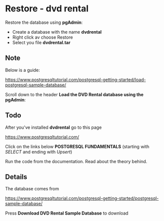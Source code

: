 

# Restore - dvd rental

Restore the database using **pgAdmin**:

- Create a database with the name **dvdrental**
- Right click av choose Restore
- Select you file **dvdrental.tar**


## Note

Below is a guide:

https://www.postgresqltutorial.com/postgresql-getting-started/load-postgresql-sample-database/

Scroll down to the header **Load the DVD Rental database using the pgAdmin**:


## Todo

After you've installed **dvdrental** go to this page

https://www.postgresqltutorial.com/

Click on the links below **POSTGRESQL FUNDAMENTALS** (starting with *SELECT* and ending with *Upsert*)

Run the code from the documentation. Read about the theory behind.

## Details

The database comes from 

https://www.postgresqltutorial.com/postgresql-getting-started/postgresql-sample-database/

Press **Download DVD Rental Sample Database** to download


